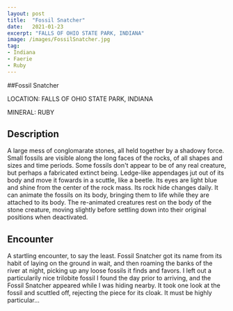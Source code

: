 ```yaml
---
layout: post
title:  "Fossil Snatcher"
date:   2021-01-23
excerpt: "FALLS OF OHIO STATE PARK, INDIANA"
image: /images/FossilSnatcher.jpg
tag:
- Indiana
- Faerie
- Ruby
---
```


##Fossil Snatcher

LOCATION: FALLS OF OHIO STATE PARK, INDIANA

MINERAL: RUBY

## Description

A large mess of conglomarate stones, all held together by a shadowy force. Small fossils are visible along the long faces of the rocks, of all shapes and sizes and time periods. Some fossils don't appear to be of any real creature, but perhaps a fabricated extinct being. Ledge-like appendages jut out of its body and move it fowards in a scuttle, like a beetle. Its eyes are light blue and shine from the center of the rock mass. Its rock hide changes daily. It can animate the fossils on its body, bringing them to life while they are attached to its body. The re-animated creatures rest on the body of the stone creature, moving slightly before settling down into their original positions when deactivated.

## Encounter
A startling encounter, to say the least. Fossil Snatcher got its name from its habit of laying on the ground in wait, and then roaming the banks of the river at night, picking up any loose fossils it finds and favors. I left out a particularily nice trilobite fossil I found the day prior to arriving, and the Fossil Snatcher appeared while I was hiding nearby. It took one look at the fossil and scuttled off, rejecting the piece for its cloak. It must be highly particular...

